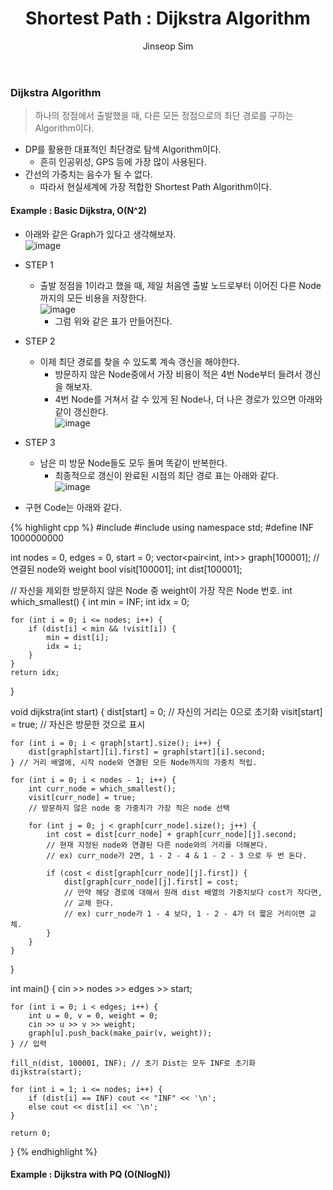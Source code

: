 ﻿---
layout: post
title: "Shortest Path : Dijkstra Algorithm"
categories: Algorithm
tags: [cpp]
author:
  - Jinseop Sim
---

### Dijkstra Algorithm
> 하나의 정점에서 출발했을 때, 다른 모든 정점으로의 최단 경로를 구하는 Algorithm이다.  

- DP를 활용한 대표적인 최단경로 탐색 Algorithm이다.
  - 흔히 인공위성, GPS 등에 가장 많이 사용된다.
- 간선의 가중치는 음수가 될 수 없다.
  - 따라서 현실세계에 가장 적합한 Shortest Path Algorithm이다.

#### Example : Basic Dijkstra, O(N^2)
- 아래와 같은 Graph가 있다고 생각해보자.  
![image](https://user-images.githubusercontent.com/71700079/175264507-93e80c60-9106-4093-aecd-257ef6577319.png)   

- STEP 1
  - 출발 정점을 1이라고 했을 때, 제일 처음엔 출발 노드로부터 이어진 다른 Node까지의 모든 비용을 저장한다.  
![image](https://user-images.githubusercontent.com/71700079/175264764-d0ff0d91-3562-4ac7-bb8a-6758c33735aa.png)  
    - 그럼 위와 같은 표가 만들어진다.
- STEP 2
  - 이제 최단 경로를 찾을 수 있도록 계속 갱신을 해야한다.
    - 방문하지 않은 Node중에서 가장 비용이 적은 4번 Node부터 들려서 갱신을 해보자.
    - 4번 Node를 거쳐서 갈 수 있게 된 Node나, 더 나은 경로가 있으면 아래와 같이 갱신한다.  
  ![image](https://user-images.githubusercontent.com/71700079/175265115-9767d8c6-9e96-4404-83eb-4f9d1ba888a0.png)  
- STEP 3
  - 남은 미 방문 Node들도 모두 돌며 똑같이 반복한다.
    - 최종적으로 갱신이 완료된 시점의 최단 경로 표는 아래와 같다.  
  ![image](https://user-images.githubusercontent.com/71700079/175265357-611242c0-10e9-48c2-ad66-81243e35673d.png)
- 구현 Code는 아래와 같다.

{% highlight cpp %}
#include <iostream>
#include <vector>
using namespace std;
#define INF 1000000000

int nodes = 0, edges = 0, start = 0;
vector<pair<int, int>> graph[100001]; // 연결된 node와 weight
bool visit[100001];
int dist[100001];

// 자신을 제외한 방문하지 않은 Node 중 weight이 가장 작은 Node 번호.
int which_smallest() {
    int min = INF;
    int idx = 0;

    for (int i = 0; i <= nodes; i++) {
        if (dist[i] < min && !visit[i]) {
            min = dist[i];
            idx = i;
        }
    }
    return idx;
}

void dijkstra(int start) {
    dist[start] = 0; // 자신의 거리는 0으로 초기화
    visit[start] = true; // 자신은 방문한 것으로 표시

    for (int i = 0; i < graph[start].size(); i++) {
        dist[graph[start][i].first] = graph[start][i].second;
    } // 거리 배열에, 시작 node와 연결된 모든 Node까지의 가중치 적립.

    for (int i = 0; i < nodes - 1; i++) {
        int curr_node = which_smallest();
        visit[curr_node] = true;
        // 방문하지 않은 node 중 가중치가 가장 적은 node 선택

        for (int j = 0; j < graph[curr_node].size(); j++) {
            int cost = dist[curr_node] + graph[curr_node][j].second;
            // 현재 지정된 node와 연결된 다른 node와의 거리를 더해본다.
            // ex) curr_node가 2면, 1 - 2 - 4 & 1 - 2 - 3 으로 두 번 돈다.

            if (cost < dist[graph[curr_node][j].first]) {
                dist[graph[curr_node][j].first] = cost;
                // 만약 해당 경로에 대해서 원래 dist 배열의 가중치보다 cost가 작다면,
                // 교체 한다.
                // ex) curr_node가 1 - 4 보다, 1 - 2 - 4가 더 짧은 거리이면 교체.
            }
        }
    }
}

int main() {
    cin >> nodes >> edges >> start;
    
    for (int i = 0; i < edges; i++) {
        int u = 0, v = 0, weight = 0;
        cin >> u >> v >> weight;
        graph[u].push_back(make_pair(v, weight));
    } // 입력

    fill_n(dist, 100001, INF); // 초기 Dist는 모두 INF로 초기화
    dijkstra(start);
    
    for (int i = 1; i <= nodes; i++) {
        if (dist[i] == INF) cout << "INF" << '\n';
        else cout << dist[i] << '\n';
    }

    return 0;
}
{% endhighlight %}

#### Example : Dijkstra with PQ (O(NlogN))